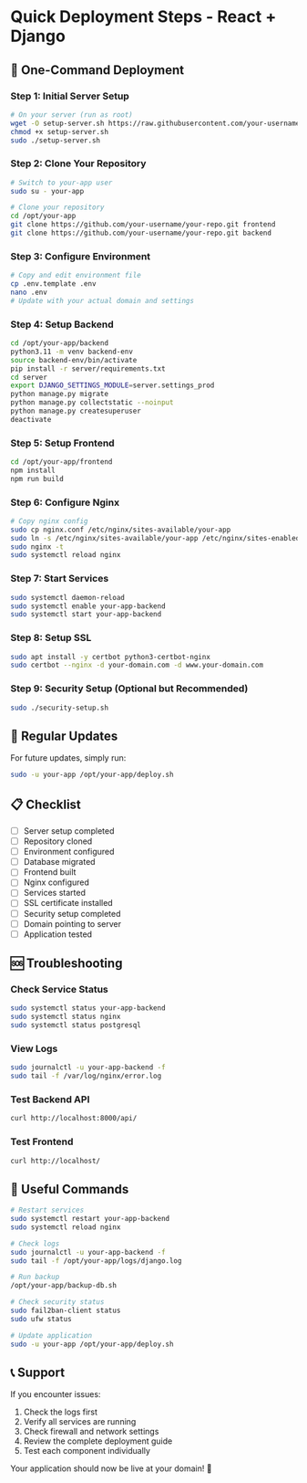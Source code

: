 # Quick Deployment Steps - React + Django

## 🚀 One-Command Deployment

### Step 1: Initial Server Setup
```bash
# On your server (run as root)
wget -O setup-server.sh https://raw.githubusercontent.com/your-username/your-repo/main/setup-server.sh
chmod +x setup-server.sh
sudo ./setup-server.sh
```

### Step 2: Clone Your Repository
```bash
# Switch to your-app user
sudo su - your-app

# Clone your repository
cd /opt/your-app
git clone https://github.com/your-username/your-repo.git frontend
git clone https://github.com/your-username/your-repo.git backend
```

### Step 3: Configure Environment
```bash
# Copy and edit environment file
cp .env.template .env
nano .env
# Update with your actual domain and settings
```

### Step 4: Setup Backend
```bash
cd /opt/your-app/backend
python3.11 -m venv backend-env
source backend-env/bin/activate
pip install -r server/requirements.txt
cd server
export DJANGO_SETTINGS_MODULE=server.settings_prod
python manage.py migrate
python manage.py collectstatic --noinput
python manage.py createsuperuser
deactivate
```

### Step 5: Setup Frontend
```bash
cd /opt/your-app/frontend
npm install
npm run build
```

### Step 6: Configure Nginx
```bash
# Copy nginx config
sudo cp nginx.conf /etc/nginx/sites-available/your-app
sudo ln -s /etc/nginx/sites-available/your-app /etc/nginx/sites-enabled/
sudo nginx -t
sudo systemctl reload nginx
```

### Step 7: Start Services
```bash
sudo systemctl daemon-reload
sudo systemctl enable your-app-backend
sudo systemctl start your-app-backend
```

### Step 8: Setup SSL
```bash
sudo apt install -y certbot python3-certbot-nginx
sudo certbot --nginx -d your-domain.com -d www.your-domain.com
```

### Step 9: Security Setup (Optional but Recommended)
```bash
sudo ./security-setup.sh
```

## 🔄 Regular Updates

For future updates, simply run:
```bash
sudo -u your-app /opt/your-app/deploy.sh
```

## 📋 Checklist

- [ ] Server setup completed
- [ ] Repository cloned
- [ ] Environment configured
- [ ] Database migrated
- [ ] Frontend built
- [ ] Nginx configured
- [ ] Services started
- [ ] SSL certificate installed
- [ ] Security setup completed
- [ ] Domain pointing to server
- [ ] Application tested

## 🆘 Troubleshooting

### Check Service Status
```bash
sudo systemctl status your-app-backend
sudo systemctl status nginx
sudo systemctl status postgresql
```

### View Logs
```bash
sudo journalctl -u your-app-backend -f
sudo tail -f /var/log/nginx/error.log
```

### Test Backend API
```bash
curl http://localhost:8000/api/
```

### Test Frontend
```bash
curl http://localhost/
```

## 🔧 Useful Commands

```bash
# Restart services
sudo systemctl restart your-app-backend
sudo systemctl reload nginx

# Check logs
sudo journalctl -u your-app-backend -f
sudo tail -f /opt/your-app/logs/django.log

# Run backup
/opt/your-app/backup-db.sh

# Check security status
sudo fail2ban-client status
sudo ufw status

# Update application
sudo -u your-app /opt/your-app/deploy.sh
```

## 📞 Support

If you encounter issues:
1. Check the logs first
2. Verify all services are running
3. Check firewall and network settings
4. Review the complete deployment guide
5. Test each component individually

Your application should now be live at your domain! 🎉
